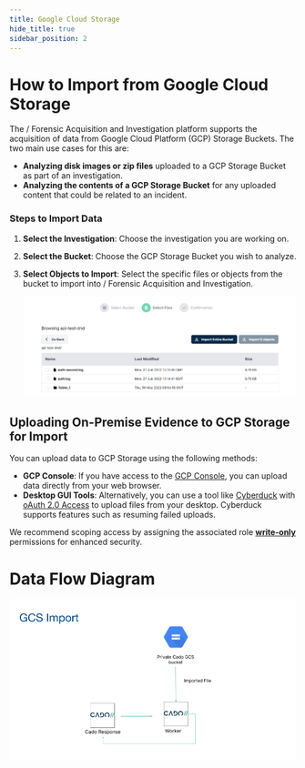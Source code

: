 ```yaml
---
title: Google Cloud Storage
hide_title: true
sidebar_position: 2
---
```


# How to Import from Google Cloud Storage

The / Forensic Acquisition and Investigation platform supports the acquisition of data from Google Cloud Platform (GCP) Storage Buckets. The two main use cases for this are:

- **Analyzing disk images or zip files** uploaded to a GCP Storage Bucket as part of an investigation.
- **Analyzing the contents of a GCP Storage Bucket** for any uploaded content that could be related to an incident.

### Steps to Import Data

1. **Select the Investigation**: Choose the investigation you are working on.
2. **Select the Bucket**: Choose the GCP Storage Bucket you wish to analyze.
3. **Select Objects to Import**: Select the specific files or objects from the bucket to import into / Forensic Acquisition and Investigation.

   ![Import GCP Storage](/img/google-cloud-storage.png)

## Uploading On-Premise Evidence to GCP Storage for Import

You can upload data to GCP Storage using the following methods:

- **GCP Console**: If you have access to the [GCP Console](https://console.cloud.google.com/), you can upload data directly from your web browser.
- **Desktop GUI Tools**: Alternatively, you can use a tool like [Cyberduck](https://cyberduck.io/) with [oAuth 2.0 Access](https://docs.duck.sh/protocols/googlecloudstorage/) to upload files from your desktop. Cyberduck supports features such as resuming failed uploads.

We recommend scoping access by assigning the associated role **[write-only](https://stackoverflow.com/questions/57147765/gcp-write-only-access-to-bucket-gcs)** permissions for enhanced security.

# Data Flow Diagram
![GCS Import](/img/gcs_import.png)
